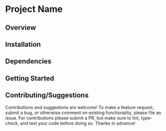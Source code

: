 # Project Name

## Overview

## Installation

## Dependencies

## Getting Started

## Contributing/Suggestions
Contributions and suggestions are welcome! To make a feature request, submit a bug, or otherwise comment on existing
functionality, please file an issue. For contributions please submit a PR, but make sure to lint, type-check, and test
your code before doing so. Thanks in advance!
